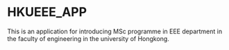 # HKUEEE_APP
This is an application for introducing MSc programme in EEE department in the faculty of engineering in the university of Hongkong.
